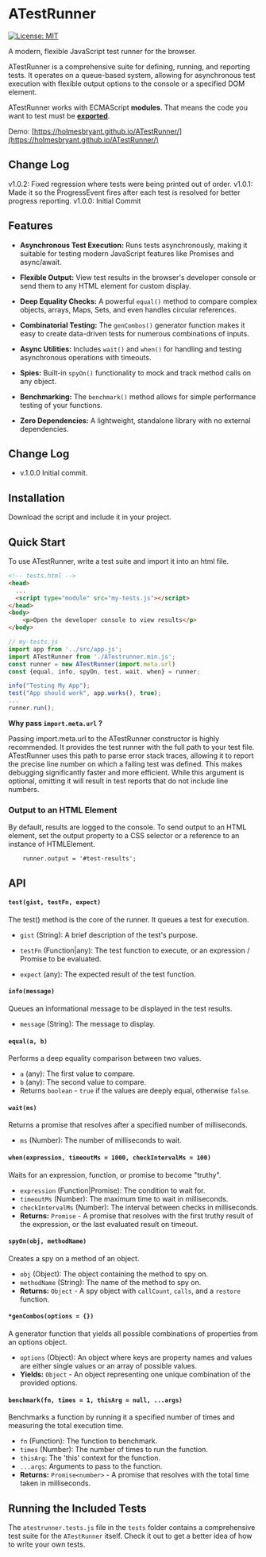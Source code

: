 # ATestRunner

[![License: MIT](https://img.shields.io/badge/License-MIT-blue.svg)](https://mit-license.org/)

A modern, flexible JavaScript test runner for the browser.

ATestRunner is a comprehensive suite for defining, running, and reporting tests. It operates on a queue-based system, allowing for asynchronous test execution with flexible output options to the console or a specified DOM element.

ATestRunner works with ECMAScript **modules**. That means the code you want to test must be **[exported](https://developer.mozilla.org/en-US/docs/Web/JavaScript/Reference/Statements/export)**.

Demo: [https://holmesbryant.github.io/ATestRunner/](https://holmesbryant.github.io/ATestRunner/)


## Change Log
v1.0.2: Fixed regression where tests were being printed out of order.
v1.0.1: Made it so the ProgressEvent fires after each test is resolved for better progress reporting.
v1.0.0: Initial Commit


## Features

* **Asynchronous Test Execution:** Runs tests asynchronously, making it suitable for testing modern JavaScript features like Promises and async/await.

* **Flexible Output:** View test results in the browser's developer console or send them to any HTML element for custom display.

* **Deep Equality Checks:** A powerful `equal()` method to compare complex objects, arrays, Maps, Sets, and even handles circular references.

* **Combinatorial Testing:** The `genCombos()` generator function makes it easy to create data-driven tests for numerous combinations of inputs.

* **Async Utilities:** Includes `wait()` and `when()` for handling and testing asynchronous operations with timeouts.

* **Spies:** Built-in `spyOn()` functionality to mock and track method calls on any object.

* **Benchmarking:** The `benchmark()` method allows for simple performance testing of your functions.

* **Zero Dependencies:** A lightweight, standalone library with no external dependencies.

## Change Log

- v.1.0.0 Initial commit.

## Installation

Download the script and include it in your project.

## Quick Start

To use ATestRunner, write a test suite and import it into an html file.

```html
<!-- tests.html -->
<head>
  ...
  <script type="module" src="my-tests.js"></script>
</head>
<body>
	<p>Open the developer console to view results</p>
</body>
```

```javascript
// my-tests.js
import app from '../src/app.js';
import ATestRunner from './ATestrunner.min.js';
const runner = new ATestRunner(import.meta.url)
const {equal, info, spyOn, test, wait, when} = runner;

info("Testing My App");
test("App should work", app.works(), true);
...
runner.run();
```

**Why pass `import.meta.url` ?**

Passing import.meta.url to the ATestRunner constructor is highly recommended. It provides the test runner with the full path to your test file. ATestRunner uses this path to parse error stack traces, allowing it to report the precise line number on which a failing test was defined. This makes debugging significantly faster and more efficient. While this argument is optional, omitting it will result in test reports that do not include line numbers.

### Output to an HTML Element

By default, results are logged to the console. To send output to an HTML element, set the output property to a CSS selector or a reference to an instance of HTMLElement.

		runner.output = '#test-results';

## API

#### `test(gist, testFn, expect)`

The test() method is the core of the runner. It queues a test for execution.

- `gist` (String): A brief description of the test's purpose.

- `testFn` (Function|any): The test function to execute, or an expression / Promise to be evaluated.

- `expect` (any): The expected result of the test function.


#### `info(message)`

Queues an informational message to be displayed in the test results.

*   `message` (String): The message to display.

#### `equal(a, b)`

Performs a deep equality comparison between two values.

*   `a` (any): The first value to compare.
*   `b` (any): The second value to compare.
*   Returns `boolean` - `true` if the values are deeply equal, otherwise `false`.

#### `wait(ms)`

Returns a promise that resolves after a specified number of milliseconds.

*   `ms` (Number): The number of milliseconds to wait.

#### `when(expression, timeoutMs = 1000, checkIntervalMs = 100)`

Waits for an expression, function, or promise to become "truthy".

*   `expression` (Function|Promise): The condition to wait for.
*   `timeoutMs` (Number): The maximum time to wait in milliseconds.
*   `checkIntervalMs` (Number): The interval between checks in milliseconds.
*   **Returns:** `Promise` - A promise that resolves with the first truthy result of the expression, or the last evaluated result on timeout.

#### `spyOn(obj, methodName)`

Creates a spy on a method of an object.

*   `obj` (Object): The object containing the method to spy on.
*   `methodName` (String): The name of the method to spy on.
*   **Returns:** `Object` - A spy object with `callCount`, `calls`, and a `restore` function.

#### `*genCombos(options = {})`

A generator function that yields all possible combinations of properties from an options object.

*   `options` (Object): An object where keys are property names and values are either single values or an array of possible values.
*   **Yields:** `Object` - An object representing one unique combination of the provided options.

#### `benchmark(fn, times = 1, thisArg = null, ...args)`

Benchmarks a function by running it a specified number of times and measuring the total execution time.

*   `fn` (Function): The function to benchmark.
*   `times` (Number): The number of times to run the function.
*   `thisArg`: The 'this' context for the function.
*   `...args`: Arguments to pass to the function.
*   **Returns:** `Promise<number>` - A promise that resolves with the total time taken in milliseconds.

## Running the Included Tests

The `atestrunner.tests.js` file in the `tests` folder contains a comprehensive test suite for the `ATestRunner` itself. Check it out to get a better idea of how to write your own tests.
